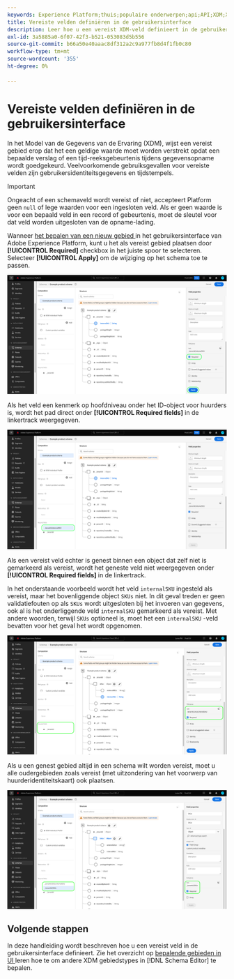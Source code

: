 ```yaml
---
keywords: Experience Platform;thuis;populaire onderwerpen;api;API;XDM;XDM systeem;ervaringsgegevensmodel;gegevensmodel;ui;werkruimte;vereist;gebied;
title: Vereiste velden definiëren in de gebruikersinterface
description: Leer hoe u een vereist XDM-veld definieert in de gebruikersinterface van het Experience Platform.
exl-id: 3a5885a0-6f07-42f3-b521-053083d5b556
source-git-commit: b66a50e40aaac8df312a2c9a977fb8d4f1fb0c80
workflow-type: tm+mt
source-wordcount: '355'
ht-degree: 0%

---
```


# Vereiste velden definiëren in de gebruikersinterface

In het Model van de Gegevens van de Ervaring (XDM), wijst een vereist gebied erop dat het een geldige waarde moet worden verstrekt opdat een bepaalde verslag of een tijd-reeksgebeurtenis tijdens gegevensopname wordt goedgekeurd. Veelvoorkomende gebruiksgevallen voor vereiste velden zijn gebruikersidentiteitsgegevens en tijdstempels.

>[!IMPORTANT]
>
>Ongeacht of een schemaveld wordt vereist of niet, accepteert Platform geen `null` of lege waarden voor een ingesloten veld. Als er geen waarde is voor een bepaald veld in een record of gebeurtenis, moet de sleutel voor dat veld worden uitgesloten van de opname-lading.

Wanneer [ het bepalen van een nieuw gebied ](./overview.md#define) in het gebruikersinterface van Adobe Experience Platform, kunt u het als vereist gebied plaatsen door **[!UICONTROL Required]** checkbox in het juiste spoor te selecteren. Selecteer **[!UICONTROL Apply]** om de wijziging op het schema toe te passen.

![ Vereiste checkbox ](../../images/ui/fields/required/root.png)

Als het veld een kenmerk op hoofdniveau onder het ID-object voor huurders is, wordt het pad direct onder **[!UICONTROL Required fields]** in de linkertrack weergegeven.

![ wortel-niveau vereist gebied ](../../images/ui/fields/required/applied.png)

Als een vereist veld echter is genest binnen een object dat zelf niet is gemarkeerd als vereist, wordt het geneste veld niet weergegeven onder **[!UICONTROL Required fields]** in de linkertrack.

In het onderstaande voorbeeld wordt het veld `internalSKU` ingesteld als vereist, maar het bovenliggende object `SKUs` niet. In dit geval treden er geen validatiefouten op als `SKUs` wordt uitgesloten bij het invoeren van gegevens, ook al is het onderliggende veld `internalSKU` gemarkeerd als vereist. Met andere woorden, terwijl `SKUs` optioneel is, moet het een `internalSKU` -veld bevatten voor het geval het wordt opgenomen.

![ Genest vereist gebied ](../../images/ui/fields/required/nested.png)

Als u een genest gebied altijd in een schema wilt worden vereist, moet u alle oudergebieden zoals vereist (met uitzondering van het voorwerp van huurderidentiteitskaart) ook plaatsen.

![ Ouder en kind vereiste gebieden ](../../images/ui/fields/required/parent-and-child.png)

## Volgende stappen

In deze handleiding wordt beschreven hoe u een vereist veld in de gebruikersinterface definieert. Zie het overzicht op [ bepalende gebieden in UI ](./overview.md#special) leren hoe te om andere XDM gebiedstypes in [!DNL Schema Editor] te bepalen.
